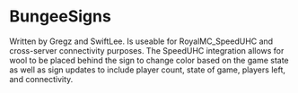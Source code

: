 # BungeeSigns
Written by Gregz and SwiftLee. Is useable for RoyalMC_SpeedUHC and cross-server connectivity purposes. The SpeedUHC integration
allows for wool to be placed behind the sign to change color based on the game state as well as sign updates to include player count,
state of game, players left, and connectivity.
